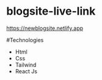 # blogsite-live-link
https://newblogsite.netlify.app

#Technologies
- Html
- Css
- Tailwind
- React Js
